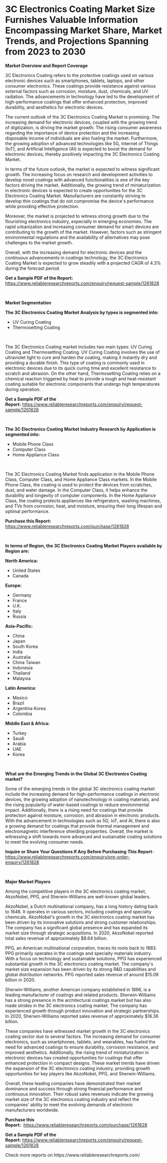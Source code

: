 <p><h1>3C Electronics Coating Market Size Furnishes Valuable Information Encompassing Market Share, Market Trends, and Projections Spanning from 2023 to 2030</h1></p><p><strong>Market Overview and Report Coverage</strong></p>
<p><p>3C Electronics Coating refers to the protective coatings used on various electronic devices such as smartphones, tablets, laptops, and other consumer electronics. These coatings provide resistance against various external factors such as corrosion, moisture, dust, chemicals, and UV radiation. The advancements in technology have led to the development of high-performance coatings that offer enhanced protection, improved durability, and aesthetics for electronic devices.</p><p>The current outlook of the 3C Electronics Coating Market is promising. The increasing demand for electronic devices, coupled with the growing trend of digitization, is driving the market growth. The rising consumer awareness regarding the importance of device protection and the increasing disposable income of individuals are also fueling the market. Furthermore, the growing adoption of advanced technologies like 5G, Internet of Things (IoT), and Artificial Intelligence (AI) is expected to boost the demand for electronic devices, thereby positively impacting the 3C Electronics Coating Market.</p><p>In terms of the future outlook, the market is expected to witness significant growth. The increasing focus on research and development activities to develop novel coatings with advanced functionalities is one of the key factors driving the market. Additionally, the growing trend of miniaturization in electronic devices is expected to create opportunities for the 3C Electronics Coating Market. Manufacturers are constantly striving to develop thin coatings that do not compromise the device's performance while providing effective protection.</p><p>Moreover, the market is projected to witness strong growth due to the flourishing electronics industry, especially in emerging economies. The rapid urbanization and increasing consumer demand for smart devices are contributing to the growth of the market. However, factors such as stringent environmental regulations and the availability of alternatives may pose challenges to the market growth.</p><p>Overall, with the increasing demand for electronic devices and the continuous advancements in coatings technology, the 3C Electronics Coating Market is expected to grow steadily with a projected CAGR of 4.3% during the forecast period.</p></p>
<p><strong>Get a Sample PDF of the Report:</strong> <a href="https://www.reliableresearchreports.com/enquiry/request-sample/1261828">https://www.reliableresearchreports.com/enquiry/request-sample/1261828</a></p>
<p>&nbsp;</p>
<p><strong>Market Segmentation</strong></p>
<p><strong>The 3C Electronics Coating Market Analysis by types is segmented into:</strong></p>
<p><ul><li>UV Curing Coating</li><li>Thermosetting Coating</li></ul></p>
<p>&nbsp;</p>
<p><p>The 3C Electronics Coating market includes two main types: UV Curing Coating and Thermosetting Coating. UV Curing Coating involves the use of ultraviolet light to cure and harden the coating, making it instantly dry and providing a durable finish. This type of coating is commonly used in electronic devices due to its quick curing time and excellent resistance to scratch and abrasion. On the other hand, Thermosetting Coating relies on a chemical reaction triggered by heat to provide a tough and heat-resistant coating suitable for electronic components that undergo high temperatures during operation.</p></p>
<p><strong>Get a Sample PDF of the Report:</strong>&nbsp;<a href="https://www.reliableresearchreports.com/enquiry/request-sample/1261828">https://www.reliableresearchreports.com/enquiry/request-sample/1261828</a></p>
<p>&nbsp;</p>
<p><strong>The 3C Electronics Coating Market Industry Research by Application is segmented into:</strong></p>
<p><ul><li>Mobile Phone Class</li><li>Computer Class</li><li>Home Appliance Class</li></ul></p>
<p>&nbsp;</p>
<p><p>The 3C Electronics Coating Market finds application in the Mobile Phone Class, Computer Class, and Home Appliance Class markets. In the Mobile Phone Class, the coating is used to protect the devices from scratches, dust, and water damage. In the Computer Class, it helps enhance the durability and longevity of computer components. In the Home Appliance Class, the coating protects appliances like refrigerators, washing machines, and TVs from corrosion, heat, and moisture, ensuring their long lifespan and optimal performance.</p></p>
<p><strong>Purchase this Report:</strong>&nbsp; <a href="https://www.reliableresearchreports.com/purchase/1261828">https://www.reliableresearchreports.com/purchase/1261828</a></p>
<p>&nbsp;</p>
<p><strong>In terms of Region, the 3C Electronics Coating Market Players available by Region are:</strong></p>
<p>
    <p> <strong> North America: </strong>
        <ul>
            <li>United States</li>
            <li>Canada</li>
        </ul>
        </p> 
    <p> <strong> Europe: </strong>
        <ul>
            <li>Germany</li>
            <li>France</li>
            <li>U.K.</li>
            <li>Italy</li>
            <li>Russia</li>
        </ul>
        </p> 
    <p> <strong> Asia-Pacific: </strong>
        <ul>
            <li>China</li>
            <li>Japan</li>
            <li>South Korea</li>
            <li>India</li>
            <li>Australia</li>
            <li>China Taiwan</li>
            <li>Indonesia</li>
            <li>Thailand</li>
            <li>Malaysia</li>
        </ul>
        </p> 
    <p> <strong> Latin America: </strong>
        <ul>
            <li>Mexico</li>
            <li>Brazil</li>
            <li>Argentina Korea</li>
            <li>Colombia</li>
        </ul>
        </p> 
    <p> <strong> Middle East & Africa: </strong>
        <ul>
            <li>Turkey</li>
            <li>Saudi</li>
            <li>Arabia</li>
            <li>UAE</li>
            <li>Korea</li>
        </ul>
    </p>
    </p>
<p>&nbsp;</p>
<p><strong>What are the Emerging Trends in the Global 3C Electronics Coating market?</strong></p>
<p><p>Some of the emerging trends in the global 3C electronics coating market include the increasing demand for high-performance coatings in electronic devices, the growing adoption of nanotechnology in coating materials, and the rising popularity of water-based coatings to reduce environmental impact. Additionally, there is a rising need for coatings that provide protection against moisture, corrosion, and abrasion in electronic products. With the advancement in technologies such as 5G, IoT, and AI, there is also a growing demand for coatings that provide thermal management and electromagnetic interference shielding properties. Overall, the market is witnessing a shift towards more advanced and sustainable coating solutions to meet the evolving consumer needs.</p></p>
<p><strong>Inquire or Share Your Questions If Any Before Purchasing This Report</strong>- <a href="https://www.reliableresearchreports.com/enquiry/pre-order-enquiry/1261828">https://www.reliableresearchreports.com/enquiry/pre-order-enquiry/1261828</a></p>
<p>&nbsp;</p>
<p><strong>Major Market Players</strong></p>
<p><p>Among the competitive players in the 3C electronics coating market, AkzoNobel, PPG, and Sherwin-Williams are well-known global leaders. </p><p>AkzoNobel, a Dutch multinational company, has a long history dating back to 1646. It operates in various sectors, including coatings and specialty chemicals. AkzoNobel's growth in the 3C electronics coating market has been driven by its innovative solutions and strong customer relationships. The company has a significant global presence and has expanded its market size through strategic acquisitions. In 2020, AkzoNobel reported total sales revenue of approximately $8.64 billion.</p><p>PPG, an American multinational corporation, traces its roots back to 1883. PPG primarily operates in the coatings and specialty materials industry. With a focus on technology and sustainable solutions, PPG has experienced substantial growth in the 3C electronics coating market. The company's market size expansion has been driven by its strong R&D capabilities and global distribution networks. PPG reported sales revenue of around $15.08 billion in 2020.</p><p>Sherwin-Williams, another American company established in 1866, is a leading manufacturer of coatings and related products. Sherwin-Williams has a strong presence in the architectural coatings market but has also made strides in the 3C electronics coating market. The company has experienced growth through product innovation and strategic partnerships. In 2020, Sherwin-Williams reported sales revenue of approximately $18.36 billion.</p><p>These companies have witnessed market growth in the 3C electronics coating sector due to several factors. The increasing demand for consumer electronics, such as smartphones, tablets, and wearables, has fueled the need for advanced coatings to ensure durability, corrosion resistance, and improved aesthetics. Additionally, the rising trend of miniaturization in electronic devices has created opportunities for coatings that offer enhanced protection in compact designs. These market trends have driven the expansion of the 3C electronics coating industry, providing growth opportunities for key players like AkzoNobel, PPG, and Sherwin-Williams.</p><p>Overall, these leading companies have demonstrated their market dominance and success through strong financial performance and continuous innovation. Their robust sales revenues indicate the growing market size of the 3C electronics coating industry and reflect the companies' ability to meet the evolving demands of electronic manufacturers worldwide.</p></p>
<p><strong>Purchase this Report:</strong>&nbsp;&nbsp;<a href="https://www.reliableresearchreports.com/purchase/1261828">https://www.reliableresearchreports.com/purchase/1261828</a></p>
<p></p>
<p><strong>Get a Sample PDF of the Report:</strong>&nbsp;<a href="https://www.reliableresearchreports.com/enquiry/request-sample/1261828">https://www.reliableresearchreports.com/enquiry/request-sample/1261828</a></p>
<p>Check more reports on https://www.reliableresearchreports.com/</p>